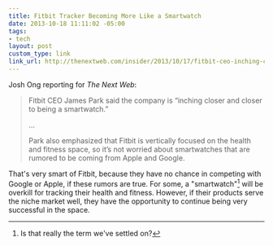 ```yaml
---
title: Fitbit Tracker Becoming More Like a Smartwatch
date: 2013-10-18 11:11:02 -05:00
tags:
- tech
layout: post
custom_type: link
link_url: http://thenextweb.com/insider/2013/10/17/fitbit-ceo-inching-closer-closer-smart-watch/
---
```


 Josh Ong reporting for *The Next Web*:

>Fitbit CEO James Park said the company is “inching closer and closer to being a smartwatch.”
>
>…
>
>Park also emphasized that Fitbit is vertically focused on the health and fitness space, so it’s not worried about smartwatches that are rumored to be coming from Apple and Google.

That's very smart of Fitbit, because they have no chance in competing with Google or Apple, if these rumors are true. For some, a "smartwatch"[^1] will be overkill for tracking their health and fitness. However, if their products serve the niche market well, they have the opportunity to continue being very successful in the space.

[^1]: Is that really the term we've settled on?
